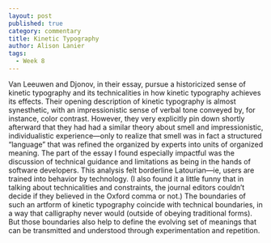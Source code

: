 ```yaml
---
layout: post
published: true
category: commentary
title: Kinetic Typography
author: Alison Lanier
tags:
  - Week 8
---
```

Van Leeuwen and Djonov, in their essay, pursue a historicized sense of kinetic typography and its technicalities in how kinetic typography achieves its effects. Their opening description of kinetic typography is almost synesthetic, with an impressionistic sense of verbal tone conveyed by, for instance, color contrast. However, they very explicitly pin down shortly afterward that they had had a similar theory about smell and impressionistic, individualistic experience—only to realize that smell was in fact a structured “language” that was refined the organized by experts into units of organized meaning. The part of the essay I found especially impactful was the discussion of technical guidance and limitations as being in the hands of software developers. This analysis felt borderline Latourian—ie, users are trained into behavior by technology. (I also found it a little funny that in talking about technicalities and constraints, the journal editors couldn’t decide if they believed in the Oxford comma or not.) The boundaries of such an artform of kinetic typography coincide with technical boundaries, in a way that calligraphy never would (outside of obeying traditional forms). But those boundaries also help to define the evolving set of meanings that can be transmitted and understood through experimentation and repetition. 
